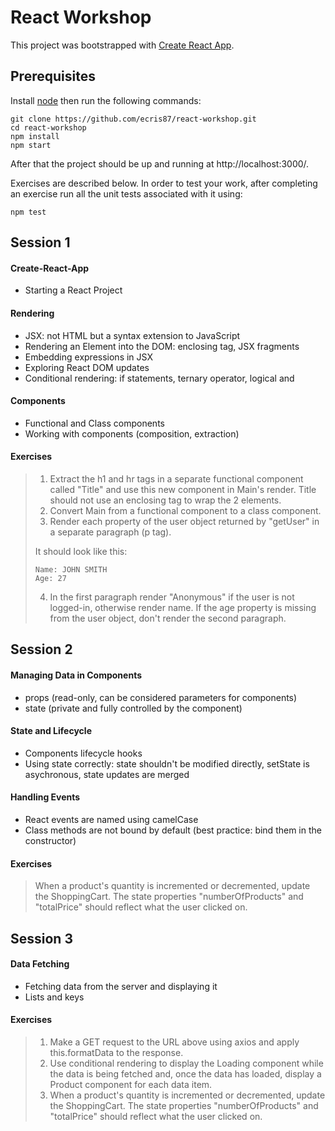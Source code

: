 # React Workshop

This project was bootstrapped with [Create React App](https://github.com/facebookincubator/create-react-app).

## Prerequisites

Install [node](https://nodejs.org/en/download/) then run the following commands:

```
git clone https://github.com/ecris87/react-workshop.git
cd react-workshop
npm install
npm start
```

After that the project should be up and running at http://localhost:3000/.

Exercises are described below. In order to test your work, after completing an exercise run all the unit tests associated with it using:

```
npm test
```

## Session 1

#### Create-React-App

- Starting a React Project

#### Rendering

- JSX: not HTML but a syntax extension to JavaScript
- Rendering an Element into the DOM: enclosing tag, JSX fragments
- Embedding expressions in JSX
- Exploring React DOM updates
- Conditional rendering: if statements, ternary operator, logical and

#### Components

- Functional and Class components
- Working with components (composition, extraction)

#### Exercises

> 1. Extract the h1 and hr tags in a separate functional component called "Title" and use this new component in Main's render. Title should not use an enclosing tag to wrap the 2 elements.
> 2. Convert Main from a functional component to a class component.
> 3. Render each property of the user object returned by "getUser" in a separate paragraph (p tag).
> 
> It should look like this:
>
>     Name: JOHN SMITH
>     Age: 27
>
> 4. In the first paragraph render "Anonymous" if the user is not logged-in, otherwise render name.
> If the age property is missing from the user object, don't render the second paragraph.

## Session 2

#### Managing Data in Components

- props (read-only, can be considered parameters for components)
- state (private and fully controlled by the component)

#### State and Lifecycle

- Components lifecycle hooks
- Using state correctly: state shouldn't be modified directly, setState is asychronous, state updates are merged

#### Handling Events

- React events are named using camelCase
- Class methods are not bound by default (best practice: bind them in the constructor)

#### Exercises

> When a product's quantity is incremented or decremented, update the ShoppingCart.
> The state properties "numberOfProducts" and "totalPrice" should reflect what the user clicked on.

## Session 3

#### Data Fetching

- Fetching data from the server and displaying it
- Lists and keys

#### Exercises

> 1. Make a GET request to the URL above using axios and apply this.formatData to the response.
> 2. Use conditional rendering to display the Loading component while the data is being fetched and, once the data has loaded, display a Product component for each data item.
> 3. When a product's quantity is incremented or decremented, update the ShoppingCart.
> The state properties "numberOfProducts" and "totalPrice" should reflect what the user clicked on.
